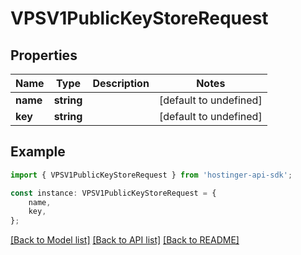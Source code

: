 # VPSV1PublicKeyStoreRequest


## Properties

Name | Type | Description | Notes
------------ | ------------- | ------------- | -------------
**name** | **string** |  | [default to undefined]
**key** | **string** |  | [default to undefined]

## Example

```typescript
import { VPSV1PublicKeyStoreRequest } from 'hostinger-api-sdk';

const instance: VPSV1PublicKeyStoreRequest = {
    name,
    key,
};
```

[[Back to Model list]](../README.md#documentation-for-models) [[Back to API list]](../README.md#documentation-for-api-endpoints) [[Back to README]](../README.md)
